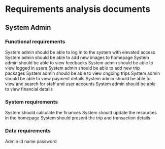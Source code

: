# Requirements analysis documents

## System Admin

### Functional requirements

System admin should be able to log in to the system with elevated access
System admin should be able to add new images to homepage
System admin should be able to view feedbacks 
System admin should be able to view logged in users
System admin should be able to add new trip packages
System admin should be able to view ongoing trips
System admin should be able to view payment details
System admin should be able to view and search for staff and user accounts
System admin should be able to view financial details

### System requirements

System should calculate the finances
System should update the resources in the homepage
System should present the trip and transaction details


### Data requirements

Admin id
name
password

